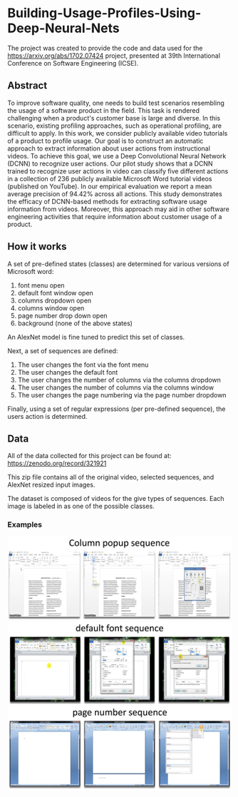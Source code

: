 # Building-Usage-Profiles-Using-Deep-Neural-Nets

 The project was created to provide the code and data used for the https://arxiv.org/abs/1702.07424 project, presented at 39th International Conference on Software Engineering (ICSE).

 ## Abstract

 To improve software quality, one needs to build test scenarios resembling the usage of a software product in the field. This task is rendered challenging when a product's customer base is large and diverse. In this scenario, existing profiling approaches, such as operational profiling, are difficult to apply. In this work, we consider publicly available video tutorials of a product to profile usage. Our goal is to construct an automatic approach to extract information about user actions from instructional videos. To achieve this goal, we use a Deep Convolutional Neural Network (DCNN) to recognize user actions. Our pilot study shows that a DCNN trained to recognize user actions in video can classify five different actions in a collection of 236 publicly available Microsoft Word tutorial videos (published on YouTube). In our empirical evaluation we report a mean average precision of 94.42% across all actions. This study demonstrates the efficacy of DCNN-based methods for extracting software usage information from videos. Moreover, this approach may aid in other software engineering activities that require information about customer usage of a product.
 
 ## How it works

 A set of pre-defined states (classes) are determined for various versions of Microsoft word:
 1. font menu open
 1. default font window open
 1. columns dropdown open
 1. columns window open
 1. page number drop down open
 1. background (none of the above states)
 
 An AlexNet model is fine tuned to predict this set of classes.
 
 Next, a set of sequences are defined:
 1. The user changes the font via the font menu
 1. The user changes the default font
 1. The user changes the number of columns via the columns dropdown
 1. The user changes the number of columns via the columns window
 1. The user changes the page numbering via the page number dropdown 
 
 Finally, using a set of regular expressions (per pre-defined sequence), the users action is determined.
 
 ## Data
 
 All of the data collected for this project can be found at:
 https://zenodo.org/record/321921
 
 This zip file contains all of the original video, selected sequences, and AlexNet resized input images.
 
 The dataset is composed of videos for the give types of sequences. Each image is labeled in as one of the possible classes.
 
  ### Examples
  
  <img src="https://github.com/DCurro/Building-Usage-Profiles-Using-Deep-Neural-Nets/blob/master/github_images/column_popup.png" width="800">
  
  <img src="https://github.com/DCurro/Building-Usage-Profiles-Using-Deep-Neural-Nets/blob/master/github_images/default_font.png" width="800">
  
  <img src="https://github.com/DCurro/Building-Usage-Profiles-Using-Deep-Neural-Nets/blob/master/github_images/page_number.png" width="800">
 
